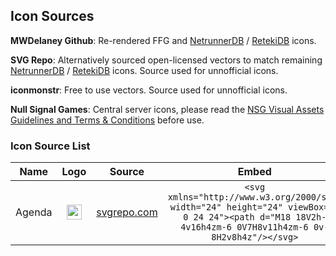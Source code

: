 ## Icon Sources

**MWDelaney Github**: Re-rendered FFG and [NetrunnerDB](https://netrunnerdb.com) / [RetekiDB](https://nrdb.reteki.fun) icons.

**SVG Repo**: Alternatively sourced open-licensed vectors to match remaining [NetrunnerDB](https://netrunnerdb.com) / [RetekiDB](https://nrdb.reteki.fun) icons. Source used for unnofficial icons.

**iconmonstr**: Free to use vectors. Source used for unnofficial icons.

**Null Signal Games**: Central server icons, please read the [NSG Visual Assets Guidelines and Terms & Conditions](https://nullsignal.games/about/nsg-visual-assets) before use. 

### Icon Source List

**Name**|**Logo**|**Source**|**Embed**
:-----:|:-----:|:-----:|:-----:
Agenda|<img src="https://www.svgrepo.com/show/447285/chart-bar.svg" width="24">     |[svgrepo.com](https://www.svgrepo.com/svg/447285/chart-bar) |```<svg xmlns="http://www.w3.org/2000/svg" width="24" height="24" viewBox="0 0 24 24"><path d="M18 18V2h-4v16h4zm-6 0V7H8v11h4zm-6 0v-8H2v8h4z"/></svg>``` 


